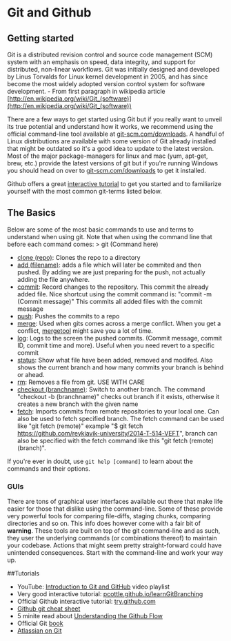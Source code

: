 # Git and Github

## Getting started

Git is a distributed revision control and source code management (SCM) system with an emphasis on speed, data integrity, and support for distributed, non-linear workflows. Git was initially designed and developed by Linus Torvalds for Linux kernel development in 2005, and has since become the most widely adopted version control system for software development. - From first paragraph in wikipedia article [http://en.wikipedia.org/wiki/Git_(software)](http://en.wikipedia.org/wiki/Git_(software))

There are a few ways to get started using Git but if you really want to unveil its true potential and understand how it works, we recommend using the official command-line tool available at [git-scm.com/downloads](http://git-scm.com/downloads/). A handful of Linux distributions are available with some version of Git already installed that might be outdated so it's a good idea to update to the latest version.
Most of the major package-managers for linux and mac (yum, apt-get, brew, etc.) provide the latest versions of git but if you're running Windows you should head on over to [git-scm.com/downloads](http://git-scm.com/downloads/) to get it installed.

Github offers a great [interactive tutorial](https://try.github.io/levels/1/challenges/1) to get you started and to familiarize yourself with the most common git-terms listed below.

## The Basics

Below are some of the most basic commands to use and terms to understand when using git. Note that when using the command line that before each command comes: > git (Command here)

* [clone (repo)](http://git-scm.com/docs/git-clone): Clones the repo to a directory
* [add (filename)](http://git-scm.com/docs/git-add): adds a file which will later be commited and then pushed. By adding we are just preparing for the push, not actually adding the file anywhere.
* [commit](http://git-scm.com/docs/git-commit): Record changes to the repository. This commit the already added file. Nice shortcut using the commit command is: "commit -m (Commit message)" This commits all added files with the commit message
* [push](http://git-scm.com/docs/git-push): Pushes the commits to a repo
* [merge](http://git-scm.com/docs/git-merge): Used when gits comes across a merge conflict. When you get a conflict, [mergetool](http://git-scm.com/docs/git-mergetool) might save you a lot of time.
* [log](http://git-scm.com/docs/git-log): Logs to the screen the pushed commits. (Commit message, commit ID, commit time and more). Useful when you need revert to a specific commit
* [status](http://git-scm.com/docs/git-status): Show what file have been added, removed and modifed. Also shows the current branch and how many commits your branch is behind or ahead.
* [rm](http://git-scm.com/docs/git-rm): Removes a file from git. USE WITH CARE
* [checkout (branchname)](http://git-scm.com/docs/git-checkout): Switch to another branch. The command "checkout -b (branchname)" checks out branch if it exists, otherwise it creates a new branch with the given name
* [fetch](https://www.atlassian.com/git/tutorials/syncing/git-fetch): Imports commits from remote repositories to your local one. Can also be used to fetch specified branch. The fetch command can be used like "git fetch (remote)" example  "$ git fetch https://github.com/reykjavik-university/2014-T-514-VEFT", branch can also be specified with the fetch command like this "git fetch (remote) (branch)".

If you're ever in doubt, use `git help [command]` to learn about the commands and their options.

### GUIs
There are tons of graphical user interfaces available out there that make life easier for those that dislike using the command-line. Some of these provide very powerful tools for comparing file-diffs, staging chunks, comparing directories and so on. This info does however come with a fair bit of **warning**. These tools are built on top of the git command-line and as such, they user the underlying commands (or combinations thereof) to maintain your codebase. Actions that might seem pretty straight-forward could have unintended consequences. Start with the command-line and work your way up.

##Tutorials

* YouTube: [Introduction to Git and GitHub](https://www.youtube.com/playlist?list=PL5-da3qGB5IBLMp7LtN8Nc3Efd4hJq0kD) video playlist
* Very good interactive tutorial: [pcottle.github.io/learnGitBranching](http://pcottle.github.io/learnGitBranching/)
* Official Github interactive tutorial: [try.github.com](http://try.github.com/)
* [Github git cheat sheet](https://github.com/github/training-materials/blob/master/downloads/github-git-cheat-sheet.pdf?raw=true)
* 5 minite read about [Understanding the Github Flow](https://guides.github.com/introduction/flow/index.html)
* Official Git [book](http://git-scm.com/book)
* [Atlassian on Git](https://www.atlassian.com/git)
